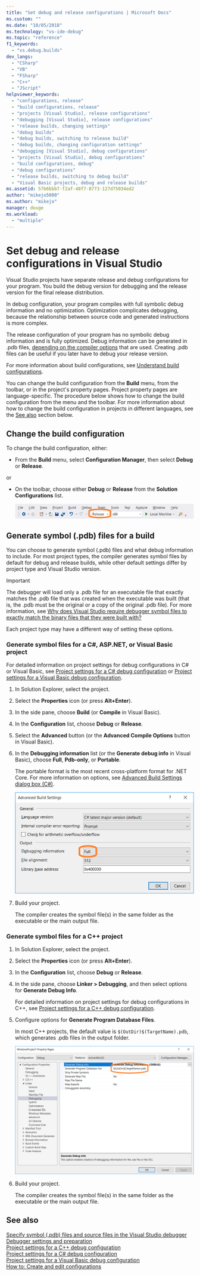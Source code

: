 ```yaml
---
title: "Set debug and release configurations | Microsoft Docs"
ms.custom: ""
ms.date: "10/05/2018"
ms.technology: "vs-ide-debug"
ms.topic: "reference"
f1_keywords:
  - "vs.debug.builds"
dev_langs:
  - "CSharp"
  - "VB"
  - "FSharp"
  - "C++"
  - "JScript"
helpviewer_keywords:
  - "configurations, release"
  - "build configurations, release"
  - "projects [Visual Studio], release configurations"
  - "debugging [Visual Studio], release configurations"
  - "release builds, changing settings"
  - "debug builds"
  - "debug builds, switching to release build"
  - "debug builds, changing configuration settings"
  - "debugging [Visual Studio], debug configurations"
  - "projects [Visual Studio], debug configurations"
  - "build configurations, debug"
  - "debug configurations"
  - "release builds, switching to debug build"
  - "Visual Basic projects, debug and release builds"
ms.assetid: 57b6bbb7-f2af-48f7-8773-127d75034ed2
author: "mikejo5000"
ms.author: "mikejo"
manager: douge
ms.workload:
  - "multiple"
---
```

# Set debug and release configurations in Visual Studio

Visual Studio projects have separate release and debug configurations for your program. You build the debug version for debugging and the release version for the final release distribution.

In debug configuration, your program compiles with full symbolic debug information and no optimization. Optimization complicates debugging, because the relationship between source code and generated instructions is more complex.

The release configuration of your program has no symbolic debug information and is fully optimized. Debug information can be generated in .pdb files, [depending on the compiler options](#BKMK_symbols_release) that are used. Creating .pdb files can be useful if you later have to debug your release version.

For more information about build configurations, see [Understand build configurations](../ide/understanding-build-configurations.md).

You can change the build configuration from the **Build** menu, from the toolbar, or in the project's property pages. Project property pages are language-specific. The procedure below shows how to change the build configuration from the menu and the toolbar. For more information about how to change the build configuration in projects in different languages, see the [See also](#see-also) section below.

## Change the build configuration

To change the build configuration, either:

* From the **Build** menu, select **Configuration Manager**, then select **Debug** or **Release**.

or

* On the toolbar, choose either **Debug** or **Release** from the **Solution Configurations** list.

  ![toolbars build configuration](../debugger/media/toolbarbuildconfiguration.png "ToolbarBuildConfiguration")

## <a name="BKMK_symbols_release"></a>Generate symbol (.pdb) files for a build

You can choose to generate symbol (.pdb) files and what debug information to include. For most project types, the compiler generates symbol files by default for debug and release builds, while other default settings differ by project type and Visual Studio version.

> [!IMPORTANT]
> The debugger will load only a .pdb file for an executable file that exactly matches the .pdb file that was created when the executable was built (that is, the .pdb must be the original or a copy of the original .pdb file). For more information, see [Why does Visual Studio require debugger symbol files to exactly match the binary files that they were built with?](https://blogs.msdn.microsoft.com/jimgries/2007/07/06/why-does-visual-studio-require-debugger-symbol-files-to-exactly-match-the-binary-files-that-they-were-built-with/)

Each project type may have a different way of setting these options.

### Generate symbol files for a C#, ASP.NET, or Visual Basic project

For detailed information on project settings for debug configurations in C# or Visual Basic, see [Project settings for a C# debug configuration](../debugger/project-settings-for-csharp-debug-configurations.md) or [Project settings for a Visual Basic debug configuration](../debugger/project-settings-for-a-visual-basic-debug-configuration.md).

1. In Solution Explorer, select the project.

2. Select the **Properties** icon (or press **Alt+Enter**).

3. In the side pane, choose **Build** (or **Compile** in Visual Basic).

4. In the **Configuration** list, choose **Debug** or **Release**.

5. Select the **Advanced** button (or the **Advanced Compile Options** button in Visual Basic).

6. In the **Debugging information** list (or the **Generate debug info** in Visual Basic), choose **Full**, **Pdb-only**, or **Portable**.

   The portable format is the most recent cross-platform format for .NET Core. For more information on options, see [Advanced Build Settings dialog box (C#)](../ide/reference/advanced-build-settings-dialog-box-csharp.md).

   ![Generate PDBs for builds in C#](../debugger/media/dbg_project_properties_pdb_csharp.png "GeneratePDBsForCSharp")

7. Build your project.

   The compiler creates the symbol file(s) in the same folder as the executable or the main output file.

### Generate symbol files for a C++ project

1. In Solution Explorer, select the project.

2. Select the **Properties** icon (or press **Alt+Enter**).

3. In the **Configuration** list, choose **Debug** or **Release**.

4. In the side pane, choose **Linker > Debugging**, and then select options for **Generate Debug Info**.

   For detailed information on project settings for debug configurations in C++, see [Project settings for a C++ debug configuration](../debugger/project-settings-for-a-cpp-debug-configuration.md).

5. Configure options for **Generate Program Database Files**.

   In most C++ projects, the default value is `$(OutDir)$(TargetName).pdb`, which generates .pdb files in the output folder.

   ![Generate PDBs for builds in C++](../debugger/media/dbg_project_properties_pdb_cplusplus.png "GeneratePDBsforCPlusPlus")

6. Build your project.

   The compiler creates the symbol file(s) in the same folder as the executable or the main output file.

## <a name="see-also"></a>See also
 
[Specify symbol (.pdb) files and source files in the Visual Studio debugger](../debugger/specify-symbol-dot-pdb-and-source-files-in-the-visual-studio-debugger.md)<br/>
[Debugger settings and preparation](../debugger/debugger-settings-and-preparation.md)<br/>
[Project settings for a C++ debug configuration](../debugger/project-settings-for-a-cpp-debug-configuration.md)<br/>
[Project settings for a C# debug configuration](../debugger/project-settings-for-csharp-debug-configurations.md)<br/>
[Project settings for a Visual Basic debug configuration](../debugger/project-settings-for-a-visual-basic-debug-configuration.md)<br/>
[How to: Create and edit configurations](../ide/how-to-create-and-edit-configurations.md)
